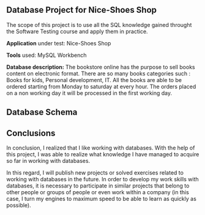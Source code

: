 ## Database Project for **Nice-Shoes Shop**
The scope of this project is to use all the SQL knowledge gained throught the Software Testing course and apply them in practice.

**Application** under test: Nice-Shoes Shop

**Tools** used: MySQL Workbench

**Database description:** The bookstore online has the purpose to sell books content on electronic format. There are so many books categories such : Books for kids, Personal development, IT. All the books are able to be ordered starting from Monday to saturday at every hour. The orders placed on a non working day it will be processed in the first working day.

## Database Schema 


## Conclusions

In conclusion, I realized that I like working with databases. With the help of this project, I was able to realize what knowledge I have managed to acquire so far in working with databases. 

In this regard, I will publish new projects or solved exercises related to working with databases in the future. In order to develop my work skills with databases, it is necessary to participate in similar projects that belong to other people or groups of people or even work within a company (in this case, I turn my engines to maximum speed to be able to learn as quickly as possible).
